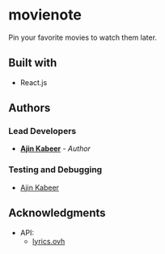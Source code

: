 # movienote

Pin your favorite movies to watch them later.

## Built with

- React.js

## Authors

### Lead Developers

- [**Ajin Kabeer**](https://github.com/ajinkabeer) - _Author_

### Testing and Debugging

- [Ajin Kabeer](https://github.com/ajinkabeer)

## Acknowledgments

- API:
  - [lyrics.ovh](https://lyrics.ovh/)
